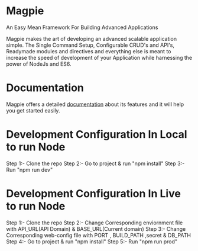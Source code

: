 # Magpie

An Easy Mean Framework For Building Advanced Applications

Magpie makes the art of developing an advanced scalable application simple. The Single Command Setup, Configurable CRUD's and API's, Readymade modules and directives and everything else is meant to increase the speed of development of your Application while harnessing the power of NodeJs and ES6.

# Documentation

Magpie offers a detailed <a href="https://www.armia.com/magpie.php">documentation</a> about its features and it will help you get started easily.


# Development Configuration In Local to run Node

Step 1:- Clone the repo
Step 2:- Go to project & run "npm install" 
Step 3:- Run "npm run dev"



# Development Configuration In Live to run Node

Step 1:- Clone the repo
Step 2:- Change Corresponding enviornment file with API_URL(API Domain) & BASE_URL(Current domain) 
Step 3:- Change Corresponding web-config file with PORT , BUILD_PATH ,secret & DB_PATH
Step 4:- Go to project & run "npm install" 
Step 5:- Run "npm run prod"



